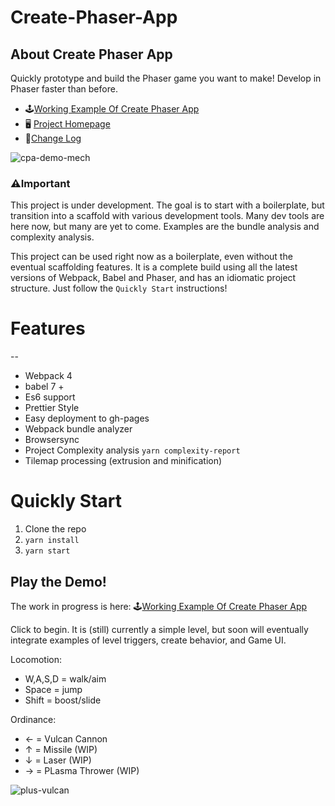 # Create-Phaser-App

## About Create Phaser App

Quickly prototype and build the Phaser game you want to make! Develop in Phaser faster than before.

-   🕹️[Working Example Of Create Phaser App](https://simiancraft.github.io/create-phaser-app/)
-   🖥️ [Project Homepage](https://github.com/simiancraft/create-phaser-app)
-   📅[Change Log](https://github.com/simiancraft/create-phaser-app/blob/master/CHANGELOG.md)

![cpa-demo-mech](https://user-images.githubusercontent.com/954596/40955643-e0393dce-6850-11e8-8708-590dbf8f66cd.gif)

### ⚠️Important

This project is under development. The goal is to start with a boilerplate, but transition into a scaffold with various development tools. Many dev tools are here now, but many are yet to come. Examples are the bundle analysis and complexity analysis.

This project can be used right now as a boilerplate, even without the eventual scaffolding features. It is a complete build using all the latest versions of Webpack, Babel and Phaser, and has an idiomatic project structure. Just follow the `Quickly Start` instructions!

# Features

--

-   Webpack 4
-   babel 7 +
-   Es6 support
-   Prettier Style
-   Easy deployment to gh-pages
-   Webpack bundle analyzer
-   Browsersync
-   Project Complexity analysis `yarn complexity-report`
-   Tilemap processing (extrusion and minification)

# Quickly Start

1.  Clone the repo
2.  `yarn install`
3.  `yarn start`

## Play the Demo!

The work in progress is here:
🕹️[Working Example Of Create Phaser App](https://simiancraft.github.io/create-phaser-app/)

Click to begin.
It is (still) currently a simple level, but soon will eventually integrate examples of level triggers, create behavior, and Game UI.

Locomotion:

-   W,A,S,D = walk/aim
-   Space = jump
-   Shift = boost/slide

Ordinance:

-   ← = Vulcan Cannon
-   ↑ = Missile (WIP)
-   ↓ = Laser (WIP)
-   → = PLasma Thrower (WIP)

![plus-vulcan](https://user-images.githubusercontent.com/954596/42060091-4b582690-7aeb-11e8-8456-3893f97b1098.gif)
